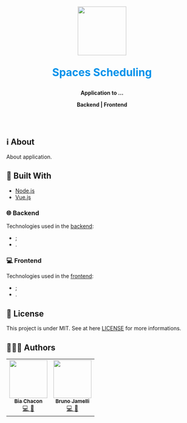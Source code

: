 <h1 align="center">
  <img 
    src="https://user-images.githubusercontent.com/42190754/102017043-2a7efa80-3d43-11eb-804d-e8cef0bdb7cc.png"
    float="center"
    width="128" height="128"
  />
  <p align="center" style="color:#0091EA">
  <strong>Spaces Scheduling</strong>
  </p>
</h1>
 <p align="center">
  <strong align="center">Application to ...</strong>
</p>
<p align="center">
  <strong align="center">Backend  |  Frontend</strong>
</p>
<p align="center">
  <img src="" float="center"/>
</p>
<br>

## ℹ️ About
About application.

## 🧰 Built With
- [Node.js](https://nodejs.org/en/)
- [Vue.js](https://vuejs.org/)

### 🌐 Backend
Technologies used in the [backend](https://github.com/BiaChacon/spaces-scheduling/tree/master/backend):
- ;
- .

### 💻 Frontend
Technologies used in the [frontend](https://github.com/BiaChacon/spaces-scheduling/tree/master/frontend):
- ;
- .

<!-- <p align="center">
<img src="" float="center"/>
</p>
<br/>
<p align="center">
<img src="" float="center"/>
</p>
<br/> -->

## 📝 License
This project is under MIT. See at here [LICENSE](https://github.com/BiaChacon/spaces-scheduling/blob/master/LICENSE) for more informations.

## 👩🏽‍💻 Authors
<table>
  <tr>
    <td align="center"><a href="https://github.com/biachacon"><img src="https://avatars1.githubusercontent.com/u/42190754?s=460&u=a5cbe42a4868b2bac9615226044b9cec15cee418&v=4" width="100px;" alt=""/><br /><sub><b>Bia Chacon</b></sub></a><br /><a href="https://github.com/BiaChacon/spaces-scheduling" title="Code">💻 🎨</a></td>
    <td align="center"><a href="https://github.com/brunojamelli"><img src="https://avatars0.githubusercontent.com/u/21262825?s=400&u=8d99e00b964f6e0eb0684b34b9094a6c6163b65e&v=4" width="100px;" alt=""/><br /><sub><b>Bruno Jamelli</b></sub></a><br /><a href="https://github.com/BiaChacon/spaces-scheduling" title="Code">💻 🎨</a></td>
  <tr>
</table>